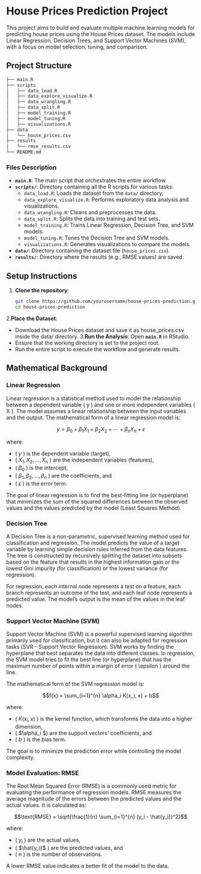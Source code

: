 # House Prices Prediction Project

This project aims to build and evaluate multiple machine learning models for predicting house prices using the House Prices dataset. The models include Linear Regression, Decision Trees, and Support Vector Machines (SVM), with a focus on model selection, tuning, and comparison.

## Project Structure
```bash
├── main.R
├── scripts
│   ├── data_load.R
│   ├── data_explore_visualize.R
│   ├── data_wrangling.R
│   ├── data_split.R
│   ├── model_training.R
│   ├── model_tuning.R
│   ├── visualizations.R
├── data
│   └── house_prices.csv
├── results
│   └── rmse_results.csv
└── README.md
```

### Files Description

- **`main.R`**: The main script that orchestrates the entire workflow.
- **`scripts/`**: Directory containing all the R scripts for various tasks:
  - `data_load.R`: Loads the dataset from the `data/` directory.
  - `data_explore_visualize.R`: Performs exploratory data analysis and visualizations.
  - `data_wrangling.R`: Cleans and preprocesses the data.
  - `data_split.R`: Splits the data into training and test sets.
  - `model_training.R`: Trains Linear Regression, Decision Tree, and SVM models.
  - `model_tuning.R`: Tunes the Decision Tree and SVM models.
  - `visualizations.R`: Generates visualizations to compare the models.
- **`data/`**: Directory containing the dataset file (`house_prices.csv`).
- **`results/`**: Directory where the results (e.g., RMSE values) are saved.

## Setup Instructions

1. **Clone the repository**:
   ```bash
   git clone https://github.com/yourusername/house-prices-prediction.git
   cd house-prices-prediction

2.**Place the Dataset**:
  - Download the House Prices dataset and save it as house_prices.csv inside the data/ directory.
3.**Run the Analysis**:
Open **`main.R`** in RStudio.
  - Ensure that the working directory is set to the project root.
  - Run the entire script to execute the workflow and generate results.
## Mathematical Background

### Linear Regression
Linear regression is a statistical method used to model the relationship between a dependent variable \( y \) and one or more independent variables \( X \). The model assumes a linear relationship between the input variables and the output. The mathematical form of a linear regression model is:


$$y = \beta_0 + \beta_1X_1 + \beta_2X_2 + \cdots + \beta_nX_n + \epsilon$$

where:
- \( $y$ \) is the dependent variable (target),
- \( $X_1, X_2, \ldots, X_n$ \) are the independent variables (features),
- \( $\beta_0$ \) is the intercept,
- \( $\beta_1, \beta_2, \ldots, \beta_n$ \) are the coefficients, and
- \( $\epsilon$ \) is the error term.

The goal of linear regression is to find the best-fitting line (or hyperplane) that minimizes the sum of the squared differences between the observed values and the values predicted by the model (Least Squares Method).

### Decision Tree
A Decision Tree is a non-parametric, supervised learning method used for classification and regression. The model predicts the value of a target variable by learning simple decision rules inferred from the data features. The tree is constructed by recursively splitting the dataset into subsets based on the feature that results in the highest information gain or the lowest Gini impurity (for classification) or the lowest variance (for regression).

For regression, each internal node represents a test on a feature, each branch represents an outcome of the test, and each leaf node represents a predicted value. The model’s output is the mean of the values in the leaf nodes.

### Support Vector Machine (SVM)
Support Vector Machine (SVM) is a powerful supervised learning algorithm primarily used for classification, but it can also be adapted for regression tasks (SVR - Support Vector Regression). SVM works by finding the hyperplane that best separates the data into different classes. In regression, the SVM model tries to fit the best line (or hyperplane) that has the maximum number of points within a margin of error \( \epsilon \) around the line.

The mathematical form of the SVM regression model is:


$$f(x) = \sum_{i=1}^{n} \alpha_i K(x_i, x) + b$$

where:
- \( $K(x_i, x)$ \) is the kernel function, which transforms the data into a higher dimension,
- \( $\alpha_i $\) are the support vectors' coefficients, and
- \( $b$ \) is the bias term.

The goal is to minimize the prediction error while controlling the model complexity.

### Model Evaluation: RMSE
The Root Mean Squared Error (RMSE) is a commonly used metric for evaluating the performance of regression models. RMSE measures the average magnitude of the errors between the predicted values and the actual values. It is calculated as:


$$\text{RMSE} = \sqrt{\frac{1}{n} \sum_{i=1}^{n} (y_i - \hat{y_i})^2}$$


where:
- \( $y_i$ \) are the actual values,
- \( $\hat{y_i}$ \) are the predicted values, and
- \( $n$ \) is the number of observations.

A lower RMSE value indicates a better fit of the model to the data.
